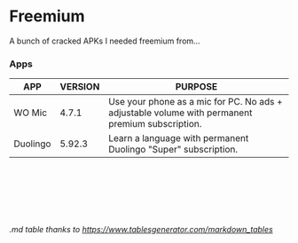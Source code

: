 # Freemium
A bunch of cracked APKs I needed freemium from...

### Apps
| APP      | VERSION | PURPOSE                                                                                         |
|----------|---------|-------------------------------------------------------------------------------------------------|
| WO Mic   | 4.7.1   | Use your phone as a mic for PC. No ads + adjustable volume with permanent premium subscription. |
| Duolingo | 5.92.3  | Learn a language with permanent Duolingo "Super" subscription.                                  |


<br /><br /><br /><br /><br />
###### .md table thanks to https://www.tablesgenerator.com/markdown_tables